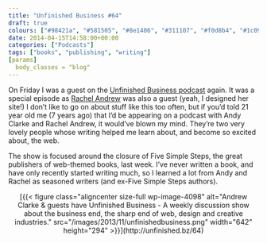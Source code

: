 ```yaml
---
title: "Unfinished Business #64"
draft: true
colours: ["#98421a", "#581505", "#8e1406", "#311107", "#f0d8b4", "#1c0903", "#d5c9bf"]
date: 2014-04-15T14:58:00+00:00
categories: ["Podcasts"]
tags: ["books", "publishing", "writing"]
[params]
  body_classes = "blog"
---
```


On Friday I was a guest on the [Unfinished Business podcast](http://unfinished.bz/64) again. It was a special episode as [Rachel Andrew](http://rachelandrew.co.uk) was also a guest (yeah, I designed her site!) I don’t like to go on about stuff like this too often, but if you’d told 21 year old me (7 years ago) that I’d be appearing on a podcast with Andy Clarke and Rachel Andrew, it would’ve blown my mind. They’re two very lovely people whose writing helped me learn about, and become so excited about, the web.

The show is focused around the closure of Five Simple Steps, the great publishers of web-themed books, last week. I’ve never written a book, and have only recently started writing much, so I learned a lot from Andy and Rachel as seasoned writers (and ex-Five Simple Steps authors).

<p style="text-align: center;">[{{< figure class="aligncenter size-full wp-image-4098" alt="Andrew Clarke &amp; guests have Unfinished Business - A weekly discussion show about the business end, the sharp end of web, design and creative industries." src="/images/2013/11/unfinishedbusiness.png" width="642" height="294" >}}](http://unfinished.bz/64)</p>
